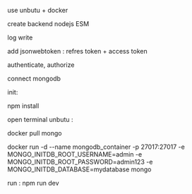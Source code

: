 use unbutu + docker

create backend  nodejs  ESM

log write

add jsonwebtoken : refres token + access token

authenticate, authorize

connect mongodb

init:

  npm install


open terminal unbutu :

  docker pull mongo

  docker run -d --name mongodb_container  -p 27017:27017  -e MONGO_INITDB_ROOT_USERNAME=admin  -e MONGO_INITDB_ROOT_PASSWORD=admin123 -e MONGO_INITDB_DATABASE=mydatabase  mongo

run :
    npm run dev
